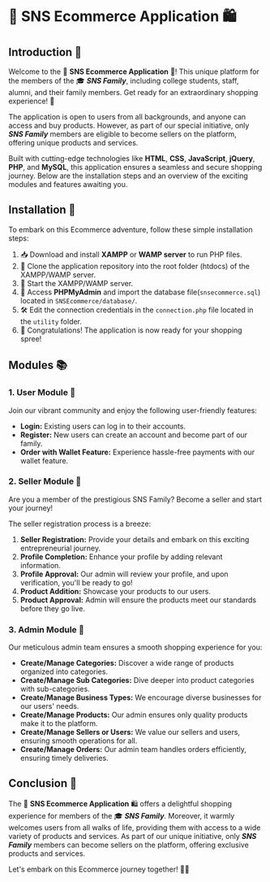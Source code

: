 # 🌟 **SNS Ecommerce Application** 🛍️

## **Introduction** 📜
Welcome to the 🌟 **SNS Ecommerce Application** 🎉! This unique platform for the members of the 🎓 ***SNS Family***, including college students, staff, alumni, and their family members. Get ready for an extraordinary shopping experience! 🛒

The application is open to users from all backgrounds, and anyone can access and buy products. However, as part of our special initiative, only ***SNS Family*** members are eligible to become sellers on the platform, offering unique products and services.

Built with cutting-edge technologies like **HTML**, **CSS**, **JavaScript**, **jQuery**, **PHP**, and **MySQL**, this application ensures a seamless and secure shopping journey. Below are the installation steps and an overview of the exciting modules and features awaiting you.

## **Installation** 🚀
To embark on this Ecommerce adventure, follow these simple installation steps:

1. 📥 Download and install **XAMPP** or **WAMP server** to run PHP files.
2. 📂 Clone the application repository into the root folder (htdocs) of the XAMPP/WAMP server.
3. 🚀 Start the XAMPP/WAMP server.
4. 🔗 Access **PHPMyAdmin** and import the database file(`snsecommerce.sql`) located in `SNSEcommerce/database/`.
5. 🛠️ Edit the connection credentials in the `connection.php` file located in the `utility` folder.
6. 🎉 Congratulations! The application is now ready for your shopping spree!

## **Modules** 📚

### **1. User Module** 👤
Join our vibrant community and enjoy the following user-friendly features:

- **Login:** Existing users can log in to their accounts.
- **Register:** New users can create an account and become part of our family.
- **Order with Wallet Feature:** Experience hassle-free payments with our wallet feature.

### **2. Seller Module** 🛒
Are you a member of the prestigious SNS Family? Become a seller and start your journey!

The seller registration process is a breeze:

1. **Seller Registration:** Provide your details and embark on this exciting entrepreneurial journey.
2. **Profile Completion:** Enhance your profile by adding relevant information.
3. **Profile Approval:** Our admin will review your profile, and upon verification, you'll be ready to go!
4. **Product Addition:** Showcase your products to our users.
5. **Product Approval:** Admin will ensure the products meet our standards before they go live.

### **3. Admin Module** 👑
Our meticulous admin team ensures a smooth shopping experience for you:

- **Create/Manage Categories:** Discover a wide range of products organized into categories.
- **Create/Manage Sub Categories:** Dive deeper into product categories with sub-categories.
- **Create/Manage Business Types:** We encourage diverse businesses for our users' needs.
- **Create/Manage Products:** Our admin ensures only quality products make it to the platform.
- **Create/Manage Sellers or Users:** We value our sellers and users, ensuring smooth operations for all.
- **Create/Manage Orders:** Our admin team handles orders efficiently, ensuring timely deliveries.

## **Conclusion** 🎯
The 🌟 **SNS Ecommerce Application** 🛍️ offers a delightful shopping experience for members of the 🎓 ***SNS Family***. Moreover, it warmly welcomes users from all walks of life, providing them with access to a wide variety of products and services. As part of our unique initiative, only ***SNS Family*** members can become sellers on the platform, offering exclusive products and services.

Let's embark on this Ecommerce journey together! 🚀✨
